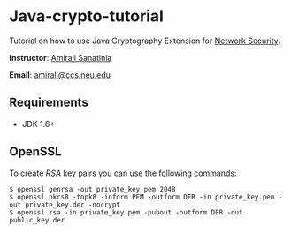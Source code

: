 # Java-crypto-tutorial


Tutorial on how to use Java Cryptography Extension for
  [Network Security](chimera.ccs.neu.edu).

  **Instructor**: [Amirali Sanatinia](http://www.ccs.neu.edu/home/amirali)

  **Email**: amirali@ccs.neu.edu


## Requirements

 * JDK 1.6+


## OpenSSL

To create *RSA* key pairs you can use the following commands:

```
$ openssl genrsa -out private_key.pem 2048
$ openssl pkcs8 -topk8 -inform PEM -outform DER -in private_key.pem -out private_key.der -nocrypt
$ openssl rsa -in private_key.pem -pubout -outform DER -out public_key.der
```
